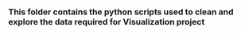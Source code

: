 ### This folder contains the python scripts used to clean and explore the data required for Visualization project
